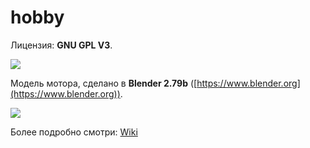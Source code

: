 # hobby
Лицензия: **GNU GPL V3**.

![](https://github.com/drilnet/hobby/blob/blender3d-motor/UA.png)

Модель мотора, сделано в **Blender 2.79b** ([https://www.blender.org](https://www.blender.org)).

![](https://github.com/drilnet/hobby/blob/blender3d-motor/Motor%20(preview).gif)

Более подробно смотри: [Wiki](https://github.com/drilnet/hobby/wiki/Blender-3D.-Модель-мотора-(motor).)
